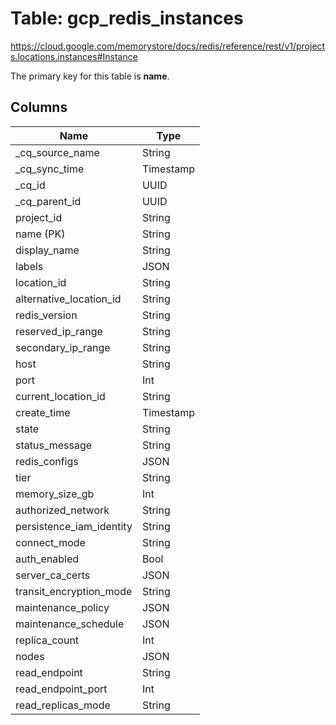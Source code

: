 # Table: gcp_redis_instances

https://cloud.google.com/memorystore/docs/redis/reference/rest/v1/projects.locations.instances#Instance

The primary key for this table is **name**.



## Columns
| Name          | Type          |
| ------------- | ------------- |
|_cq_source_name|String|
|_cq_sync_time|Timestamp|
|_cq_id|UUID|
|_cq_parent_id|UUID|
|project_id|String|
|name (PK)|String|
|display_name|String|
|labels|JSON|
|location_id|String|
|alternative_location_id|String|
|redis_version|String|
|reserved_ip_range|String|
|secondary_ip_range|String|
|host|String|
|port|Int|
|current_location_id|String|
|create_time|Timestamp|
|state|String|
|status_message|String|
|redis_configs|JSON|
|tier|String|
|memory_size_gb|Int|
|authorized_network|String|
|persistence_iam_identity|String|
|connect_mode|String|
|auth_enabled|Bool|
|server_ca_certs|JSON|
|transit_encryption_mode|String|
|maintenance_policy|JSON|
|maintenance_schedule|JSON|
|replica_count|Int|
|nodes|JSON|
|read_endpoint|String|
|read_endpoint_port|Int|
|read_replicas_mode|String|